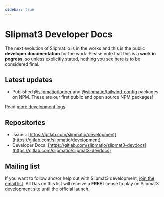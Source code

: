 ```yaml
---
sidebar: true
---
```


# Slipmat3 Developer Docs

The next evolution of Slipmat.io is in the works and this is the public **developer documentation** for the work. Please note that this is a **work in pogress**, so unless explicitly stated, nothing you see here is to be considered final.

## Latest updates

- Published [@slipmatio/logger](https://www.npmjs.com/package/@slipmatio/logger) and [@slipmatio/tailwind-config](https://www.npmjs.com/package/@slipmatio/tailwind-config) packages on NPM. These are our first public and open source NPM packages!

Read [more development logs](devlog/index.md).

## Repositories

- Issues: [https://gitlab.com/slipmatio/development](https://gitlab.com/slipmatio/development)
- Developer Docs: [https://gitlab.com/slipmatio/slipmat3-devdocs](https://gitlab.com/slipmatio/slipmat3-devdocs)

## Mailing list

If you want to follow and/or help out with Slipmat3 development, [join the email list](https://cdn.forms-content.sg-form.com/e90b7e27-587e-11ea-86a0-ca0d13db9afb). All DJs on this list will receive a **FREE** license to play on Slipmat3 development site until the official launch.
